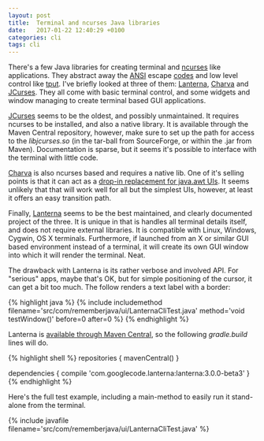 ```yaml
---
layout: post
title:  Terminal and ncurses Java libraries
date:   2017-01-22 12:40:29 +0100
categories: cli
tags: cli
---
```


There's a few Java libraries for creating terminal and [ncurses][ncurses] like applications. They abstract away the [ANSI][ansi] escape [codes][terminalcodes] and low level control like [tput][tput]. I've briefly looked at three of them: [Lanterna][lanterna-gh], [Charva][charva] and [JCurses][JCurses]. They all come with basic terminal control, and some widgets and window managing to create terminal based GUI applications.

[JCurses][JCurses] seems to be the oldest, and possibly unmaintained. It requires ncurses to be installed, and also a native library. It is available through the Maven Central repository, however, make sure to set up the path for access to the *libjcurses.so* (in the tar-ball from SourceForge, or within the .jar from Maven). Documentation is sparse, but it seems it's possible to interface with the terminal with little code.

[Charva][Charva] is also ncurses based and requires a native lib. One of it's selling points is that it can act as a [drop-in replacement for java.awt UIs][charva-awt]. It seems unlikely that that will work well for all but the simplest UIs, however, at least it offers an easy transition path.

Finally, [Lanterna][lanterna-gh] seems to be the best maintained, and clearly documented project of the three. It is unique in that is handles all terminal details itself, and does not require external libraries. It is compatible with Linux, Windows, Cygwin, OS X terminals. Furthermore, if launched from an X or similar GUI based environment instead of a terminal, it will create its own GUI window into which it will render the terminal. Neat.

The drawback with Lanterna is its rather verbose and involved API. For "serious" apps, maybe that's OK, but for simple positioning of the cursor, it can get a bit too much. The follow renders a text label with a border:

{% highlight java %}
{% include includemethod filename='src/com/rememberjava/ui/LanternaCliTest.java' method='void testWindow()' before=0  after=0 %}
{% endhighlight %}

Lanterna is [available through Maven Central][lanterna-maven], so the following *gradle.build* lines will do.

{% highlight shell %}
repositories {
  mavenCentral()
}

dependencies {
  compile 'com.googlecode.lanterna:lanterna:3.0.0-beta3'
}
{% endhighlight %}

Here's the full test example, including a main-method to easily run it stand-alone from the terminal.

{% include javafile filename='src/com/rememberjava/ui/LanternaCliTest.java' %}

[ansi]: https://en.wikipedia.org/wiki/ANSI_escape_code
[terminalcodes]: http://wiki.bash-hackers.org/scripting/terminalcodes
[tput]: https://gist.github.com/komasaru/789216cf9cf5e1aa339c
[ncurses]: https://www.gnu.org/software/ncurses/ncurses.html
[lanterna-gh]: https://github.com/mabe02/lanterna
[lanterna-maven]: http://search.maven.org/#search|ga|1|a%3A%22lanterna%22
[charva]: http://www.pitman.co.za/projects/charva/index.html
[charva-awt]: http://www.pitman.co.za/projects/charva/Screenshots.html
[JCurses]: https://sourceforge.net/projects/javacurses
